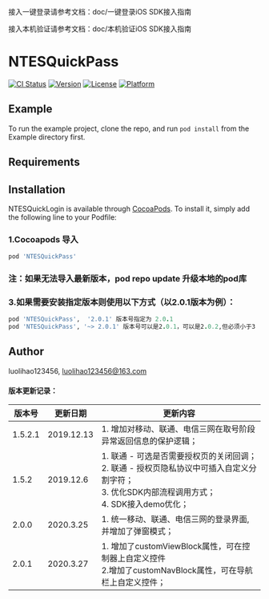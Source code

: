 接入一键登录请参考文档：doc/一键登录iOS SDK接入指南

接入本机验证请参考文档：doc/本机验证iOS SDK接入指南

# NTESQuickPass

[![CI Status](https://img.shields.io/travis/luolihao123456/NTESQuickPass.svg?style=flat)](https://travis-ci.org/luolihao123456/NTESQuickPass)
[![Version](https://img.shields.io/cocoapods/v/NTESQuickPass.svg?style=flat)](https://cocoapods.org/pods/NTESQuickPass)
[![License](https://img.shields.io/cocoapods/l/NTESQuickPass.svg?style=flat)](https://cocoapods.org/pods/NTESQuickPass)
[![Platform](https://img.shields.io/cocoapods/p/NTESQuickPass.svg?style=flat)](https://cocoapods.org/pods/NTESQuickPass)

## Example

To run the example project, clone the repo, and run `pod install` from the Example directory first.

## Requirements

## Installation

NTESQuickLogin is available through [CocoaPods](https://cocoapods.org). To install
it, simply add the following line to your Podfile:


### 1.Cocoapods 导入
```ruby
pod 'NTESQuickPass'
```
### 注：如果无法导入最新版本，pod  repo update  升级本地的pod库

### 3.如果需要安装指定版本则使用以下方式（以2.0.1版本为例）：
```ruby
pod 'NTESQuickPass',  '2.0.1' 版本号指定为 2.0.1
pod 'NTESQuickPass', '~> 2.0.1' 版本号可以是2.0.1，可以是2.0.2,但必须小于3
```

## Author

luolihao123456, luolihao123456@163.com


#### 版本更新记录：

| 版本号 | 更新日期 | 更新内容 |
| ----- | ------- | ------- |
| 1.5.2.1 | 2019.12.13 | 1. 增加对移动、联通、电信三网在取号阶段异常返回信息的保护逻辑；
| 1.5.2 | 2019.12.6 | 1. 联通 - 可选是否需要授权页的关闭回调；<br>2. 联通 - 授权页隐私协议中可插入自定义分割字符；<br>3. 优化SDK内部流程调用方式；<br>4. SDK接入demo优化；
| 2.0.0 | 2020.3.25 | 1. 统一移动、联通、电信三网的登录界面, 并增加了弹窗模式；
| 2.0.1 | 2020.3.27 | 1. 增加了customViewBlock属性，可在控制器上自定义控件 <br>2.增加了customNavBlock属性，可在导航栏上自定义控件；
